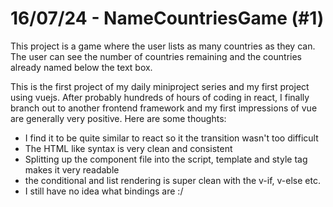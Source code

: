 # 16/07/24 - NameCountriesGame (#1)
This project is a game where the user lists as many countries as they can. The
user can see the number of countries remaining and the countries already named
below the text box.

This is the first project of my daily miniproject series and my first project
using vuejs. After probably hundreds of hours of coding in react, I finally
branch out to another frontend framework and my first impressions of vue are
generally very positive. Here are some thoughts:
- I find it to be quite similar to react so it the transition wasn't too difficult
- The HTML like syntax is very clean and consistent
- Splitting up the component file into the script, template and style
tag makes it very readable
- the conditional and list rendering is super clean with the v-if, v-else etc.
- I still have no idea what bindings are :/
